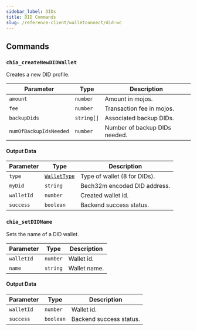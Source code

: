 ```yaml
---
sidebar_label: DIDs
title: DID Commands
slug: /reference-client/walletconnect/did-wc
---
```


## Commands

### `chia_createNewDIDWallet`

Creates a new DID profile.

| Parameter              | Type       | Description                   |
| ---------------------- | ---------- | ----------------------------- |
| `amount`               | `number`   | Amount in mojos.              |
| `fee`                  | `number`   | Transaction fee in mojos.     |
| `backupDids`           | `string[]` | Associated backup DIDs.       |
| `numOfBackupIdsNeeded` | `number`   | Number of backup DIDs needed. |

#### Output Data

| Parameter  | Type                                               | Description                  |
| ---------- | -------------------------------------------------- | ---------------------------- |
| `type`     | [`WalletType`](/reference-client/walletconnect/walletconnect#wallettype) | Type of wallet (8 for DIDs). |
| `myDid`    | `string`                                           | Bech32m encoded DID address. |
| `walletId` | `number`                                           | Created wallet id.           |
| `success`  | `boolean`                                          | Backend success status.      |

### `chia_setDIDName`

Sets the name of a DID wallet.

| Parameter  | Type     | Description  |
| ---------- | -------- | ------------ |
| `walletId` | `number` | Wallet id.   |
| `name`     | `string` | Wallet name. |

#### Output Data

| Parameter  | Type      | Description             |
| ---------- | --------- | ----------------------- |
| `walletId` | `number`  | Wallet id.              |
| `success`  | `boolean` | Backend success status. |
